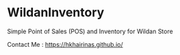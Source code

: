 # WildanInventory
Simple Point of Sales (POS) and Inventory for Wildan Store

Contact Me : https://hkhairinas.github.io/
